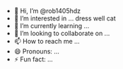 - 👋 Hi, I’m @rob1405hdz
- 👀 I’m interested in ... dress well cat
- 🌱 I’m currently learning ...
- 💞️ I’m looking to collaborate on ...
- 📫 How to reach me ...
- 😄 Pronouns: ...
- ⚡ Fun fact: ...

<!---
rob1405hdz/rob1405hdz is a ✨ special ✨ repository because its `README.md` (this file) appears on your GitHub profile.
You can click the Preview link to take a look at your changes.
--->
